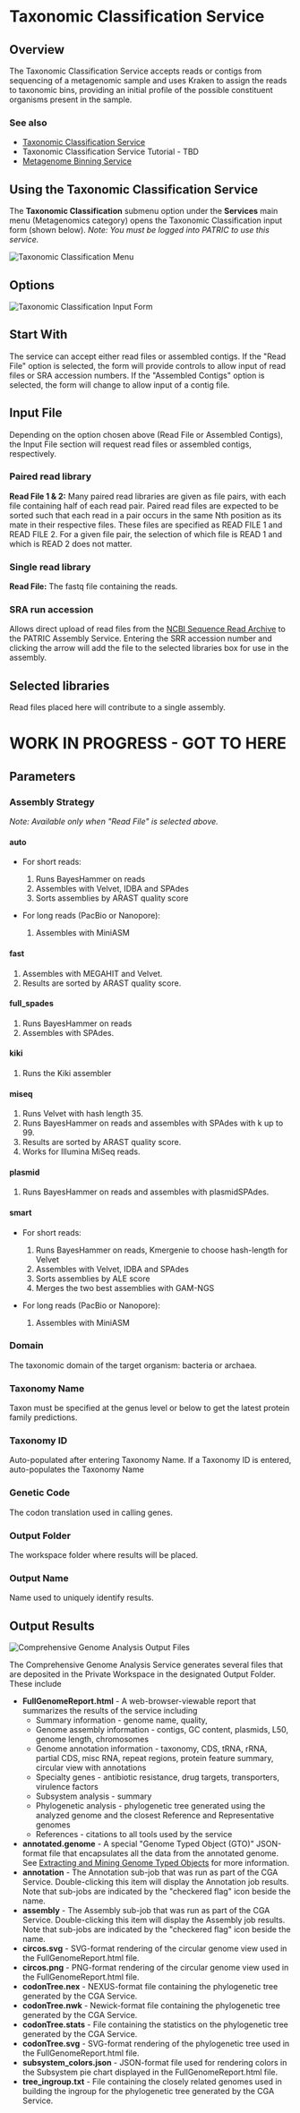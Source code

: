 # Taxonomic Classification Service

## Overview
The Taxonomic Classification Service accepts reads or contigs from sequencing of a metagenomic sample and uses Kraken to assign the reads to taxonomic bins, providing an initial profile of the possible constituent organisms present in the sample.

### See also
  * [Taxonomic Classification Service](https://patricbrc.org/app/TaxonomicClassification)
  * Taxonomic Classification Service Tutorial - TBD
  * [Metagenome Binning Service](./metagenome_binning_service.html)

## Using the Taxonomic Classification Service
The **Taxonomic Classification** submenu option under the **Services** main menu (Metagenomics category) opens the Taxonomic Classification input form (shown below). *Note: You must be logged into PATRIC to use this service.*

![Taxonomic Classification Menu](../images/services_menu.png)

## Options
![Taxonomic Classification Input Form](../images/taxonomic_classification_input_form.png)

## Start With
The service can accept either read files or assembled contigs. If the "Read File" option is selected, the form will provide controls to allow input of read files or SRA accession numbers.  If the "Assembled Contigs" option is selected, the form will change to allow input of a contig file.   

## Input File
Depending on the option chosen above (Read File or Assembled Contigs), the Input File section will request read files or assembled contigs, respectively.

### Paired read library
**Read File 1 & 2:**  Many paired read libraries are given as file pairs, with each file containing half of each read pair. Paired read files are expected to be sorted such that each read in a pair occurs in the same Nth position as its mate in their respective files. These files are specified as READ FILE 1 and READ FILE 2. For a given file pair, the selection of which file is READ 1 and which is READ 2 does not matter.

### Single read library
**Read File:** The fastq file containing the reads.

### SRA run accession
Allows direct upload of read files from the [NCBI Sequence Read Archive](https://www.ncbi.nlm.nih.gov/sra) to the PATRIC Assembly Service. Entering the SRR accession number and clicking the arrow will add the file to the selected libraries box for use in the assembly.

## Selected libraries
Read files placed here will contribute to a single assembly.


# WORK IN PROGRESS - GOT TO HERE



## Parameters

### Assembly Strategy
*Note: Available only when "Read File" is selected above.*

#### auto
  * For short reads:
    1. Runs BayesHammer on reads
    2. Assembles with Velvet, IDBA and SPAdes
    3. Sorts assemblies by ARAST quality score

  * For long reads (PacBio or Nanopore):
    1. Assembles with MiniASM

#### fast
  1. Assembles with MEGAHIT and Velvet.
  2. Results are sorted by ARAST quality score.

#### full_spades
1. Runs BayesHammer on reads
2. Assembles with SPAdes.

#### kiki
1. Runs the Kiki assembler

#### miseq
1. Runs Velvet with hash length 35.
2. Runs BayesHammer on reads and assembles with SPAdes with k up to 99.
3. Results are sorted by ARAST quality score.
4. Works for Illumina MiSeq reads.

#### plasmid
1. Runs BayesHammer on reads and assembles with plasmidSPAdes.

#### smart
- For short reads:
  1. Runs BayesHammer on reads, Kmergenie to choose hash-length for Velvet
  2. Assembles with Velvet, IDBA and SPAdes
  3. Sorts assemblies by ALE score
  4. Merges the two best assemblies with GAM-NGS

- For long reads (PacBio or Nanopore):
  1. Assembles with MiniASM

### Domain
The taxonomic domain of the target organism: bacteria or archaea.

### Taxonomy Name
Taxon must be specified at the genus level or below to get the latest
protein family predictions.

### Taxonomy ID
Auto-populated after entering Taxonomy Name. If a Taxonomy ID is entered, auto-populates the Taxonomy Name

### Genetic Code
The codon translation used in calling genes.

### Output Folder
The workspace folder where results will be placed.

### Output Name
Name used to uniquely identify results.

## Output Results
![Comprehensive Genome Analysis Output Files](../images/cga_service_output_files.png)

The Comprehensive Genome Analysis Service generates several files that are deposited in the Private Workspace in the designated Output Folder. These include

 * **FullGenomeReport.html** - A web-browser-viewable report that summarizes the results of the service including
   * Summary information - genome name, quality,
   * Genome assembly information - contigs, GC content, plasmids, L50, genome length, chromosomes
   * Genome annotation information - taxonomy, CDS, tRNA, rRNA, partial CDS, misc RNA, repeat regions, protein feature summary, circular view with annotations
   * Specialty genes - antibiotic resistance, drug targets, transporters, virulence factors
   * Subsystem analysis - summary
   * Phylogenetic analysis - phylogenetic tree generated using the analyzed genome and the closest Reference and Representative genomes
   * References - citations to all tools used by the service
 * **annotated.genome** - A special "Genome Typed Object (GTO)" JSON-format file that encapsulates all the data from the annotated genome. See [Extracting and Mining Genome Typed Objects](https://docs.patricbrc.org/cli_tutorial/cli_getting_started.html#extracting-and-mining-genome-typed-objects-gtos) for more information.
 * **annotation** - The Annotation sub-job that was run as part of the CGA Service. Double-clicking this item will display the Annotation job results. Note that sub-jobs are indicated by the "checkered flag" icon beside the name.
 * **assembly** - The Assembly sub-job that was run as part of the CGA Service. Double-clicking this item will display the Assembly job results. Note that sub-jobs are indicated by the "checkered flag" icon beside the name.
 * **circos.svg** - SVG-format rendering of the circular genome view used in the FullGenomeReport.html file.
 * **circos.png** - PNG-format rendering of the circular genome view used in the FullGenomeReport.html file.
 * **codonTree.nex** - NEXUS-format file containing the phylogenetic tree generated by the CGA Service.
 * **codonTree.nwk** - Newick-format file containing the phylogenetic tree generated by the CGA Service.
 * **codonTree.stats** - File containing the statistics on the phylogenetic tree generated by the CGA Service.
 * **codonTree.svg** - SVG-format rendering of the phylogenetic tree used in the FullGenomeReport.html file.
 * **subsystem_colors.json** - JSON-format file used for rendering colors in the Subsystem pie chart displayed in the FullGenomeReport.html file.
 * **tree_ingroup.txt** - File containing the closely related genomes used in building the ingroup for the phylogenetic tree generated by the CGA Service.

